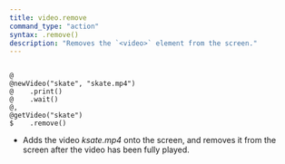```yaml
---
title: video.remove
command_type: "action"
syntax: .remove()
description: "Removes the `<video>` element from the screen."
---
```


<!--more-->

<pre><code class="language-diff-javascript diff-highlight try-true">
@
@newVideo("skate", "skate.mp4")
@    .print()
@    .wait()
@,
@getVideo("skate")
$    .remove()
</code></pre>

+ Adds the video *ksate.mp4* onto the screen, and removes it from the screen after the video has been fully played.		
